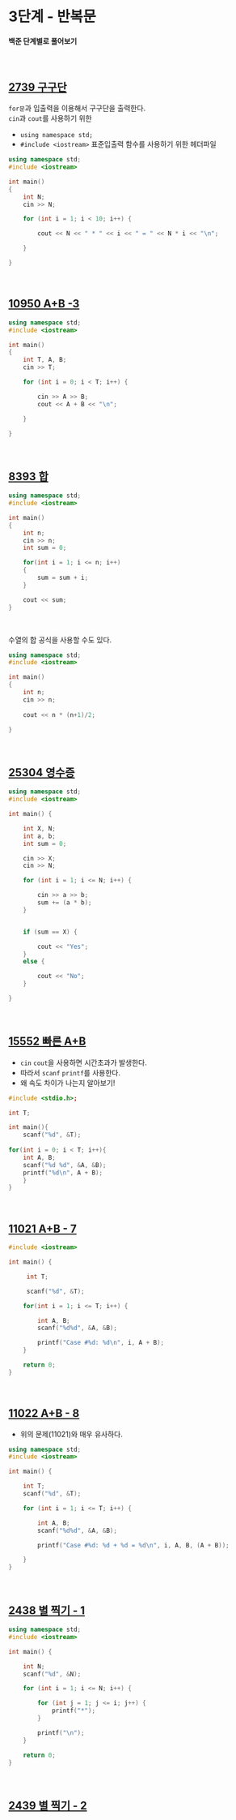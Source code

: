 # 3단계 - 반복문

#### 백준 단계별로 풀어보기

<br>

## [2739 구구단](https://www.acmicpc.net/problem/2739)

`for문`과 입출력을 이용해서 구구단을 출력한다.  
`cin`과 `cout`를 사용하기 위한  
* `using namespace std;`
* `#include <iostream>` 표준입출력 함수를 사용하기 위한 헤더파일

```cpp
using namespace std;
#include <iostream>

int main()
{
	int N;
	cin >> N;

	for (int i = 1; i < 10; i++) {

		cout << N << " * " << i << " = " << N * i << "\n";

	}

}
```

<br>

## [10950 A+B -3](https://www.acmicpc.net/problem/10950)

```cpp
using namespace std;
#include <iostream>

int main()
{
	int T, A, B;
	cin >> T;

	for (int i = 0; i < T; i++) {

		cin >> A >> B;
		cout << A + B << "\n";

	}

}
```

<br>

## [8393 합](https://www.acmicpc.net/problem/8393)


```cpp
using namespace std;
#include <iostream>

int main()
{
	int n;
	cin >> n;
	int sum = 0;

	for(int i = 1; i <= n; i++)
	{
		sum = sum + i;
	}

	cout << sum;
}

```

<br>

수열의 합 공식을 사용할 수도 있다.
```cpp
using namespace std;
#include <iostream>

int main()
{
	int n;
	cin >> n;
	
	cout << n * (n+1)/2;

}
```

<br>

## [25304 영수증](https://www.acmicpc.net/problem/25304)
```cpp
using namespace std;
#include <iostream>

int main() {

	int X, N;
	int a, b;
	int sum = 0;

	cin >> X;
	cin >> N;

	for (int i = 1; i <= N; i++) {

		cin >> a >> b;	
		sum += (a * b);
	}


	if (sum == X) {

		cout << "Yes";
	}
	else {

		cout << "No";
	}

}
```

<br>

## [15552 빠른 A+B](https://www.acmicpc.net/problem/15552)

* `cin` `cout`을 사용하면 시간초과가 발생한다.
* 따라서 `scanf` `printf`를 사용한다.
* 왜 속도 차이가 나는지 알아보기!

```cpp
#include <stdio.h>;

int T;

int main(){
    scanf("%d", &T);
    
for(int i = 0; i < T; i++){
	int A, B;
	scanf("%d %d", &A, &B);
	printf("%d\n", A + B);
	}	
}
```

<br>

## [11021 A+B - 7](https://www.acmicpc.net/problem/11021)

```cpp
#include <iostream>

int main() {

	 int T;

	 scanf("%d", &T);

	for(int i = 1; i <= T; i++) {

		int A, B;
		scanf("%d%d", &A, &B);

		printf("Case #%d: %d\n", i, A + B);
	}

	return 0;
}
```

<br>

## [11022 A+B - 8](https://www.acmicpc.net/problem/11022)

* 위의 문제(11021)와 매우 유사하다.

```cpp
using namespace std;
#include <iostream>

int main() {

	int T;
	scanf("%d", &T);

	for (int i = 1; i <= T; i++) {

		int A, B;
		scanf("%d%d", &A, &B);

		printf("Case #%d: %d + %d = %d\n", i, A, B, (A + B));

	}
}
```

<br>

## [2438 별 찍기 - 1](https://www.acmicpc.net/problem/2438)

```cpp
using namespace std;
#include <iostream>

int main() {

	int N;
	scanf("%d", &N);

	for (int i = 1; i <= N; i++) {

		for (int j = 1; j <= i; j++) {
			printf("*");
		}

		printf("\n");
	}

	return 0;
}
```

<br>

## [2439 별 찍기 - 2](https://www.acmicpc.net/problem/2439)

```cpp

```